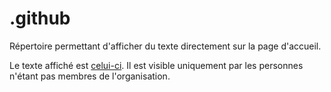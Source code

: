 # .github

Répertoire permettant d'afficher du texte directement sur la page d'accueil.

Le texte affiché est [celui-ci](profile/README.md). Il est visible uniquement par les personnes n'étant pas membres de l'organisation.
